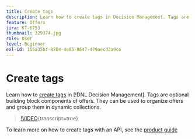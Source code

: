 ```yaml
---
title: Create tags
description: Learn how to create tags in Decision Management. Tags are optional building block components of offers.
feature: Offers
jira: KT-6753
thumbnail: 329374.jpg
role: User
level: Beginner
exl-id: 155a35bf-8704-4e85-8647-479aecd2a9ce
---
```

# Create tags

Learn how to [create tags](https://experienceleague.adobe.com/docs/journey-optimizer/using/offer-decisioniong/create-components/creating-tags.html) in [!DNL Decision Management]. Tags are optional building block components of offers. They can be used to organize offers and group them in dynamic collections.

>[!VIDEO](https://video.tv.adobe.com/v/329374?quality=12&learn=on){transcript=true}

To learn more on how to create tags with an API, see the [product guide](https://experienceleague.adobe.com/docs/journey-optimizer/using/offer-decisioniong/api-reference/offers-api/tags/create.html)
